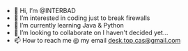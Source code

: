- 👋 Hi, I’m @INTERBAD
- 👀 I’m interested in coding just to break firewalls
- 🌱 I’m currently learning Java & Python
- 💞️ I’m looking to collaborate on I haven't decided yet...
- 📫 How to reach me @ my email desk.top.cas@gmail.com

<!---
INTERBAD/INTERBAD is a ✨ special ✨ repository because its `README.md` (this file) appears on your GitHub profile.
You can click the Preview link to take a look at your changes.
--->
